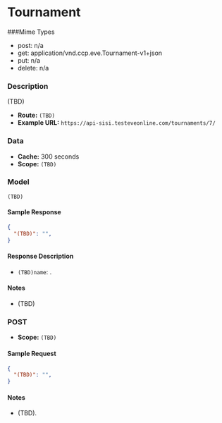 # Tournament 

###Mime Types
* post: n/a  
* get: application/vnd.ccp.eve.Tournament-v1+json  
* put: n/a  
* delete: n/a  

### Description
(TBD)


- **Route:** `(TBD)`
- **Example URL:** `https://api-sisi.testeveonline.com/tournaments/7/`

### Data

- **Cache:** 300 seconds
- **Scope:** `(TBD)`

### Model
```
(TBD)
```

#### Sample Response

```json
{
  "(TBD)": "",
}
```

#### Response Description

- `(TBD)name`: .

#### Notes

- (TBD)

### POST

- **Scope:** `(TBD)`

#### Sample Request

```json
{
  "(TBD)": "",
}
```

#### Notes

- (TBD).



